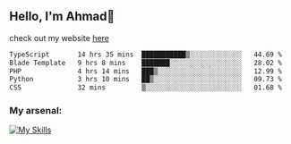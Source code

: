 
## Hello, I'm Ahmad👋

check out my website [here](https://ahmadalwi.com/)

<!--START_SECTION:waka-->

```txt
TypeScript       14 hrs 35 mins  ███████████▒░░░░░░░░░░░░░   44.69 %
Blade Template   9 hrs 8 mins    ███████░░░░░░░░░░░░░░░░░░   28.02 %
PHP              4 hrs 14 mins   ███▒░░░░░░░░░░░░░░░░░░░░░   12.99 %
Python           3 hrs 10 mins   ██▒░░░░░░░░░░░░░░░░░░░░░░   09.73 %
CSS              32 mins         ▒░░░░░░░░░░░░░░░░░░░░░░░░   01.68 %
```

<!--END_SECTION:waka-->

### My arsenal:

[![My Skills](https://skillicons.dev/icons?i=js,ts,py,go,react,nextjs,svelte,nodejs,django,tailwind,html,css,sass,firebase,mongodb,postgres,mysql,redis,git,github,docker,vscode,figma,godot)](https://skillicons.dev)
